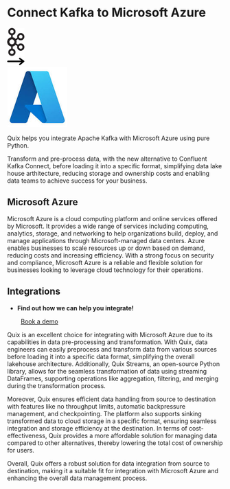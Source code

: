 # Connect Kafka to Microsoft Azure

<div class="connect-images cards blog-grid-card" markdown>
<div>
<img src="../images/kafka_logo.png" width="40px" />
</div>
<div>
<img src="../images/arrow.svg" width="40px" />
</div>
<div>
<img src="./images/microsoft-azure_1.jpg" />
</div>
</div>

Quix helps you integrate Apache Kafka with Microsoft Azure using pure Python.

Transform and pre-process data, with the new alternative to Confluent Kafka Connect, before loading it into a specific format, simplifying data lake house arthitecture, reducing storage and ownership costs and enabling data teams to achieve success for your business.

## Microsoft Azure

Microsoft Azure is a cloud computing platform and online services offered by Microsoft. It provides a wide range of services including computing, analytics, storage, and networking to help organizations build, deploy, and manage applications through Microsoft-managed data centers. Azure enables businesses to scale resources up or down based on demand, reducing costs and increasing efficiency. With a strong focus on security and compliance, Microsoft Azure is a reliable and flexible solution for businesses looking to leverage cloud technology for their operations.

## Integrations

<div class="grid cards" markdown>

- __Find out how we can help you integrate!__

    <a class="md-button md-button--primary" href="https://share.hsforms.com/1iW0TmZzKQMChk0lxd_tGiw4yjw2?__hstc=175542013.2303933fbd746c0ac86d9ccbe9bc9100.1728383268831.1729603416735.1729620918855.31&__hssc=175542013.1.1729620918855&__hsfp=2132701734" target="_blank" style="margin:.5rem;">Book a demo</a>

</div>


Quix is an excellent choice for integrating with Microsoft Azure due to its capabilities in data pre-processing and transformation. With Quix, data engineers can easily preprocess and transform data from various sources before loading it into a specific data format, simplifying the overall lakehouse architecture. Additionally, Quix Streams, an open-source Python library, allows for the seamless transformation of data using streaming DataFrames, supporting operations like aggregation, filtering, and merging during the transformation process.

Moreover, Quix ensures efficient data handling from source to destination with features like no throughput limits, automatic backpressure management, and checkpointing. The platform also supports sinking transformed data to cloud storage in a specific format, ensuring seamless integration and storage efficiency at the destination. In terms of cost-effectiveness, Quix provides a more affordable solution for managing data compared to other alternatives, thereby lowering the total cost of ownership for users.

Overall, Quix offers a robust solution for data integration from source to destination, making it a suitable fit for integration with Microsoft Azure and enhancing the overall data management process.

